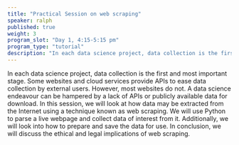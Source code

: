```yaml
---
title: "Practical Session on web scraping"
speaker: ralph
published: true
weight: 3
program_slot: "Day 1, 4:15-5:15 pm"
program_type: "tutorial"
description: "In each data science project, data collection is the first and most important stage. Some websites and cloud services provide APIs to ease data collection by external users..."
---
```


In each data science project, data collection is the first and most important stage. Some websites and cloud services provide APIs to ease data collection by external users. However, most websites do not. A data science endeavour can be hampered by a lack of APIs or publicly available data for download. In this session, we will look at how data may be extracted from the Internet using a technique known as web scraping. We will use Python to parse a live webpage and collect data of interest from it. Additionally, we will look into how to prepare and save the data for use. In conclusion, we will discuss the ethical and legal implications of web scraping.
